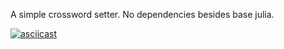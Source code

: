 A simple crossword setter.  No dependencies besides base julia.  

[![asciicast](https://asciinema.org/a/d9QfPgKnNcYBW5jLB163DOdCo.svg)](https://asciinema.org/a/d9QfPgKnNcYBW5jLB163DOdCo)
